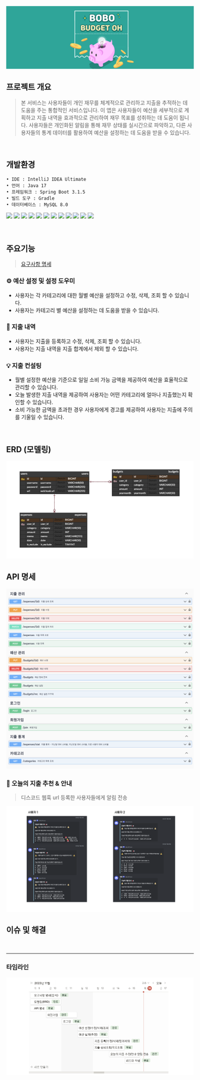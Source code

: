 
<img src = "images/bobo.png"/>

## 프로젝트 개요
> 본 서비스는 사용자들이 개인 재무를 체계적으로 관리하고 지출을 추적하는 데 도움을 주는 통합적인 서비스입니다.
> 이 앱은 사용자들이 예산을 세부적으로 계획하고 지출 내역을 효과적으로 관리하여 재무 목표를 성취하는 데 도움이 됩니다.
> 사용자들은 개인화된 알림을 통해 재무 상태를 실시간으로 파악하고, 다른 사용자들의 통계 데이터를 활용하여 예산을 설정하는 데 도움을 받을 수 있습니다.

<br/>

## 개발환경
```
• IDE : IntelliJ IDEA Ultimate
• 언어 : Java 17
• 프레임워크 : Spring Boot 3.1.5
• 빌드 도구 : Gradle
• 데이터베이스 : MySQL 8.0
```

<img src="https://img.shields.io/badge/Java-ED8B00?style=for-the-badge&logo=openjdk&logoColor=white"/></a>
<img src="https://img.shields.io/badge/Gradle-02303A?style=for-the-badge&logo=gradle&logoColor=white"/></a>
<img src="https://img.shields.io/badge/Spring Boot 3.1.5-6DB33F?style=for-the-badge&logo=spring&logoColor=white"/></a>
<img src="https://img.shields.io/badge/Spring Security-6DB33F?style=for-the-badge&logo=spring-security&logoColor=white"/></a>
<img src="https://img.shields.io/badge/JWT-000000?style=for-the-badge&logo=json-web-tokens&logoColor=white"/></a>
<img src="https://img.shields.io/badge/Spring Data JPA-gray?style=for-the-badge&logoColor=white"/></a>
<img src="https://img.shields.io/badge/QueryDSL-0078D4?style=for-the-badge&logo=Spring Data JPA&logoColor=white"/></a>
<img src="https://img.shields.io/badge/MySQL 8-4479A1?style=for-the-badge&logo=MySQL&logoColor=white"/></a>
<img src="https://img.shields.io/badge/Junit-25A162?style=for-the-badge&logo=JUnit5&logoColor=white"/></a>
<img src="https://img.shields.io/badge/Discord-7289DA?style=for-the-badge&logo=discord&logoColor=white"/></a>
<img src="https://img.shields.io/badge/Swagger-85EA2D?style=for-the-badge&logo=Swagger&logoColor=white"/></a>
<img src="https://img.shields.io/badge/GitHub-100000?style=for-the-badge&logo=github&logoColor=white"/></a>

<br/>

## 주요기능
> [요구사항 명세](https://docs.google.com/document/d/1H4a39PAr1TMuukR_pjNocQ8biqfBOcN10ddVE90MXqo/edit#heading=h.846n0chsqbqx)

### ⚙️ 예산 설정 및 설정 도우미
- 사용자는 각 카테고리에 대한 월별 예산을 설정하고 수정, 삭제, 조회 할 수 있습니다.
- 사용자는 카테고리 별 예산을 설정하는 데 도움을 받을 수 있습니다.

### 🧾 지출 내역
- 사용자는 지출을 등록하고 수정, 삭제, 조회 할 수 있습니다.
- 사용자는 지출 내역을 지출 합계에서 제외 할 수 있습니다.

### 💡 지출 컨설팅
- 월별 설정한 예산을 기준으로 일일 소비 가능 금액을 제공하여 예산을 효율적으로 관리할 수 있습니다.
- 오늘 발생한 지출 내역을 제공하여 사용자는 어떤 카테고리에 얼마나 지출했는지 확인할 수 있습니다.
- 소비 가능한 금액을 초과한 경우 사용자에게 경고를 제공하여 사용자는 지출에 주의를 기울일 수 있습니다.

<br/>

## ERD (모델링)
<img src = "images/erd.png"/>

<br/>

## API 명세
<img src = "images/api.png"/>

<br/>

### 🔔 오늘의 지출 추천 & 안내
> 디스코드 웹훅 url 등록한 사용자들에게 알림 전송

<img src = "images/alarm.png"/>

<br/>

## 이슈 및 해결


<br/>

---

### 타임라인
<img src = "images/timeline.png"/>